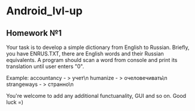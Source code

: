 # Android_lvl-up
## Homework №1
Your task is to develop a simple dictionary from English to Russian. Briefly, you have ENRUS.TXT, there are English words and their Russian equivalents. A program should scan a word from console and print its translation until user enters "0". 

  Example:
  accountancy - > учет\n
  humanize - > очеловечивать\n
  strangeways - > странно\n
  
You're welcome to add any additional functuanality, GUI and so on. Good luck =) 


